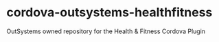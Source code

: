 # cordova-outsystems-healthfitness
OutSystems owned repository for the Health &amp; Fitness Cordova Plugin
